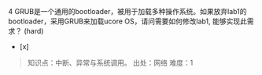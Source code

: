 4
GRUB是一个通用的bootloader，被用于加载多种操作系统。如果放弃lab1的bootloader，采用GRUB来加载ucore OS，请问需要如何修改lab1, 能够实现此需求？ (hard)
- [x]  

> 知识点：中断、异常与系统调用。
> 出处：网络
> 难度：1
> 

